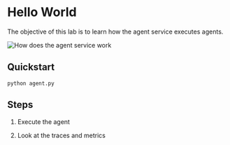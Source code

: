 # Hello World

The objective of this lab is to learn how the agent service executes agents.

![How does the agent service work](https://learn.microsoft.com/en-us/azure/ai-services/agents/media/run-thread-model.png)

## Quickstart

```
python agent.py
```

## Steps

1. Execute the agent

2. Look at the traces and metrics